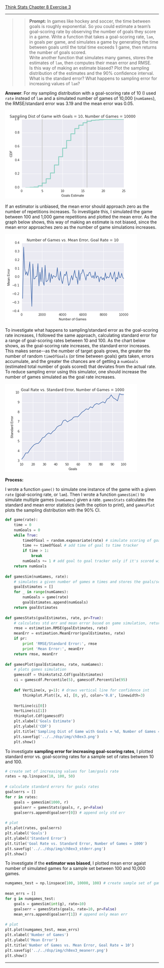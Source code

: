 [Think Stats Chapter 8 Exercise 3](http://greenteapress.com/thinkstats2/html/thinkstats2009.html#toc77)

---

>> **Prompt:** In games like hockey and soccer, the time between goals is roughly exponential. So you could estimate a team’s goal-scoring rate by observing the number of goals they score in a game. Write a function that takes a goal-scoring rate, `lam`, in goals per game, and simulates a game by generating the time between goals until the total time exceeds 1 game, then returns the number of goals scored.  
Write another function that simulates many games, stores the estimates of `lam`, then computes their mean error and RMSE.  
Is this way of making an estimate biased? Plot the sampling distribution of the estimates and the 90% confidence interval. What is the standard error? What happens to sampling error for increasing values of `lam`?

**Answer**: For my sampling distribution with a goal-scoring rate of 10 (I used `rate` instead of `lam` and a simulated number of games of 10,000 (`numGames`), the RMSE/standard error was 3.19 and the mean error was 0.05. 

<img src='../img/ch8ex3.png'>

If an estimator is unbiased, the mean error should approach zero as the number of repetitions increases. To investigate this, I simulated the game between 100 and 1,000 game repetitions and plotted the mean error. As the graph below shows, this way of making an estimate is not biased, since the mean error approaches zero as the number of game simulations increases. 

<img src='../img/ch8ex3_meanerr.png'>

To investigate what happens to sampling/standard error as the goal-scoring rate increases, I followed the same approach, calculating standard error for a range of goal-scoring rates between 10 and 100. As the chart below shows, as the goal-scoring rate increases, the standard error increases. This makes sense--as the number of target goals grows, the greater the number of random `timeOfGoals` (or time between goals) gets taken, errors accumulate, and the greater the chances are of getting a `numGoals` (estimated total number of goals scored) that deviates from the actual rate. To reduce sampling error using this simulator, one should increase the number of games simulated as the goal rate increases. 

<img src='../img/ch8ex3_stderr.png'>

**Process:**

I wrote a function `game()` to simulate one instance of the game with a given `rate` (goal-scoring rate, or `lam`). Then I wrote a function `gamesSim()` to simulate multiple games (`numGames`) given a rate. `gamesStats` calculates the standard and mean error statistics (with the option to print), and `gamesPlot` plots the sampling distribution with the 90% CI. 

```python
def game(rate):
    time = 0
    numGoals = 0
    while True:
        timeOfGoal = random.expovariate(rate) # simulate scoring of goal and generate time of goal
        time += timeOfGoal # add time of goal to time tracker
        if time > 1:
            break
        numGoals += 1 # add goal to goal tracker only if it's scored within game
    return numGoals

def gamesSim(numGames, rate):
    # simulates a given number of games m times and stores the goals/scores of each
    goalEstimates = []
    for _ in range(numGames):
        numGoals = game(rate)
        goalEstimates.append(numGoals)
    return goalEstimates

def gamesStats(goalEstimates, rate, pr=True):
    # calculates std err and mean error based on game simulation, returns std err and mean error as tuple
    rmse = estimation.RMSE(goalEstimates, rate)
    meanErr = estimation.MeanError(goalEstimates, rate)
    if pr:
        print 'RMSE/Standard Error:', rmse
        print 'Mean Error:', meanErr
    return rmse, meanErr

def gamesPlot(goalEstimates, rate, numGames):
    # plots games simulation
    gamescdf = thinkstats2.Cdf(goalEstimates)
    ci = gamescdf.Percentile(5), gamescdf.Percentile(95)
    
    def VertLine(x, y=1): # draws vertical line for confidence int
        thinkplot.Plot([x, x], [0, y], color='0.8', linewidth=3)

    VertLine(ci[0])
    VertLine(ci[1])
    thinkplot.Cdf(gamescdf)
    plt.xlabel('Goals Estimate')
    plt.ylabel('CDF')
    plt.title('Sampling Dist of Game with Goals = %d, Number of Games = %d' %(rate, numGames))
    plt.savefig('../../dsp/img/ch8ex3.png')
    plt.show()
```

To investigate **sampling error for increasing goal-scoring rates**, I plotted standard error vs. goal-scoring rates for a sample set of rates between 10 and 100. 

```python
# create set of increasing values for lam/goals rate
rates = np.linspace(10, 100, 50) 

# calculate standard errors for goals rates
goalserrs = []
for r in rates:
    goals = gamesSim(1000, r)
    goalserr = gamesStats(goals, r, pr=False)
    goalserrs.append(goalserr[0]) # append only std err

# plot 
plt.plot(rates, goalserrs)
plt.xlabel('Goals')
plt.ylabel('Standard Error')
plt.title('Goal Rate vs. Standard Error, Number of Games = 1000')
plt.savefig('../../dsp/img/ch8ex3_stderr.png')
plt.show()
```

To investigate if the **estimator was biased**, I plotted mean error agaist number of simulated games for a sample set between 100 and 10,000 games. 

```python
numgames_test = np.linspace(100, 10000, 100) # create sample set of games to be simulated

mean_errs = []
for g in numgames_test:
    goals = gamesSim(int(g), rate=10)
    goalserr = gamesStats(goals, rate=10, pr=False)
    mean_errs.append(goalserr[1]) # append only mean err

# plot 
plt.plot(numgames_test, mean_errs)
plt.xlabel('Number of Games')
plt.ylabel('Mean Error')
plt.title('Number of Games vs. Mean Error, Goal Rate = 10')
plt.savefig('../../dsp/img/ch8ex3_meanerr.png')
plt.show()   
```
---